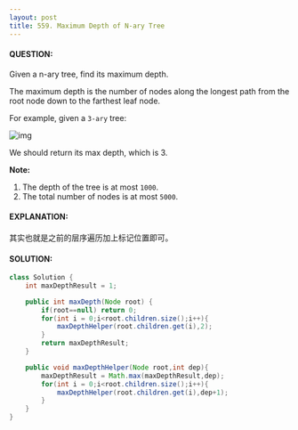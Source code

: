 ```yaml
---
layout: post
title: 559. Maximum Depth of N-ary Tree
---
```


#### QUESTION:

Given a n-ary tree, find its maximum depth.

The maximum depth is the number of nodes along the longest path from the root node down to the farthest leaf node.

For example, given a `3-ary` tree:

![img](https://assets.leetcode.com/uploads/2018/10/12/narytreeexample.png)

We should return its max depth, which is 3.

**Note:**

1. The depth of the tree is at most `1000`.
2. The total number of nodes is at most `5000`.

#### EXPLANATION:

其实也就是之前的层序遍历加上标记位置即可。

#### SOLUTION:

```JAVA
class Solution {
    int maxDepthResult = 1;

    public int maxDepth(Node root) {
        if(root==null) return 0;
        for(int i = 0;i<root.children.size();i++){
            maxDepthHelper(root.children.get(i),2);
        }
        return maxDepthResult;
    }

    public void maxDepthHelper(Node root,int dep){
        maxDepthResult = Math.max(maxDepthResult,dep);
        for(int i = 0;i<root.children.size();i++){
            maxDepthHelper(root.children.get(i),dep+1);
        }
    }
}
```


